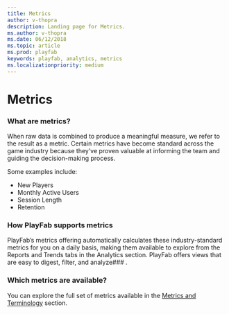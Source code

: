 ```yaml
---
title: Metrics
author: v-thopra
description: Landing page for Metrics.
ms.author: v-thopra
ms.date: 06/12/2018
ms.topic: article
ms.prod: playfab
keywords: playfab, analytics, metrics
ms.localizationpriority: medium
---
```


# Metrics

### What are metrics?  
 
When raw data is combined to produce a meaningful measure, we refer to the result as a metric. Certain metrics have become standard across the game industry because they’ve proven valuable at informing the team and guiding the decision-making process. 

Some examples include:  
- New Players  
- Monthly Active Users  
- Session Length  
- Retention  
 
### How PlayFab supports metrics
 
PlayFab’s metrics offering automatically calculates these industry-standard metrics for you on a daily basis, making them available to explore from the Reports and Trends tabs in the Analytics section. PlayFab offers views that are easy to digest, filter, and analyze### .  
 
### Which metrics are available? 

You can explore the full set of metrics available in the [Metrics and Terminology](metrics-and-terminology.md) section. 